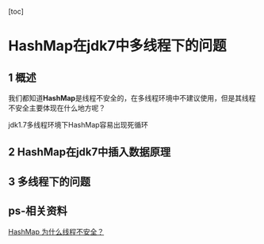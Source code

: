 [toc]

# HashMap在jdk7中多线程下的问题

## 1 概述

我们都知道**HashMap**是线程不安全的，在多线程环境中不建议使用，但是其线程不安全主要体现在什么地方呢？

jdk1.7多线程环境下HashMap容易出现死循环

## 2 HashMap在jdk7中插入数据原理







## 3 多线程下的问题





## ps-相关资料

[HashMap 为什么线程不安全？](https://cloud.tencent.com/developer/article/1554536)